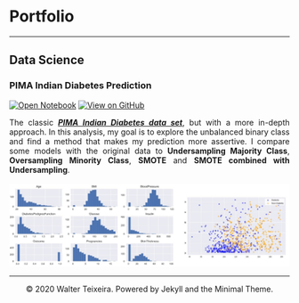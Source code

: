 # Portfolio
---
## Data Science

### PIMA Indian Diabetes Prediction

[![Open Notebook](https://img.shields.io/badge/Jupyter-Open_Notebook-blue?logo=Jupyter)](projects/Pima_Indians_Diabetes.html)
[![View on GitHub](https://img.shields.io/badge/GitHub-View_on_GitHub-blue?logo=GitHub)](https://github.com/waltervt/Data_Science_Projects/blob/master/Pima%20Indians%20Diabetes/Pima_Indians_Diabetes.ipynb)

<div style="text-align: justify">The classic <a href="https://www.kaggle.com/uciml/pima-indians-diabetes-database"><i><b>PIMA Indian Diabetes data set</b></i></a>, but with a more in-depth approach. In this analysis, my goal is to explore the unbalanced binary class and find a method that makes my prediction more assertive. I compare some models with the original data to <b>Undersampling Majority Class</b>, <b>Oversampling Minority Class</b>, <b>SMOTE</b> and <b>SMOTE combined with Undersampling</b>.</div><br>

<center><img src="images/pima.JPG"/></center>

---
<center>© 2020 Walter Teixeira. Powered by Jekyll and the Minimal Theme.</center>
